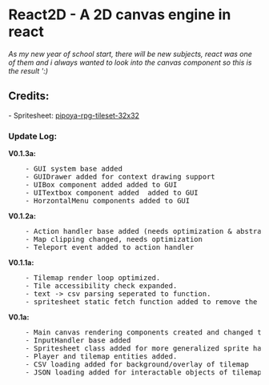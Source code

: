 <h1>React2D - A 2D canvas engine in react</h1>
<i>
    As my new year of school start, there will be new subjects, react was one of them and i always wanted to look into the canvas component so this is the result ':) 
</i>

<h2>Credits: </h2>
- Spritesheet: <a href="https://pipoya.itch.io/pipoya-rpg-tileset-32x32">pipoya-rpg-tileset-32x32</a>

<h3>Update Log:</h3> 
<strong>V0.1.3a:</strong> 
<pre>
    - GUI system base added
    - GUIDrawer added for context drawing support
    - UIBox component added added to GUI
    - UITextbox component added  added to GUI
    - HorzontalMenu components added to GUI 
</pre>

<strong>V0.1.2a:</strong> 
<pre>
    - Action handler base added (needs optimization & abstractation, no interface implementation in node, gotta look into this)
    - Map clipping changed, needs optimization 
    - Teleport event added to action handler
</pre>

<strong>V0.1.1a:</strong> 
<pre>
    - Tilemap render loop optimized.
    - Tile accessibility check expanded. 
    - text -> csv parsing seperated to function.
    - spritesheet static fetch function added to remove the need to load/parse image yourself.
</pre>

<strong>V0.1a:</strong> 
<pre>
    - Main canvas rendering components created and changed to frame based updates.
    - InputHandler base added
    - Spritesheet class added for more generalized sprite handeling
    - Player and tilemap entities added.
    - CSV loading added for background/overlay of tilemap
    - JSON loading added for interactable objects of tilemap
</pre>
